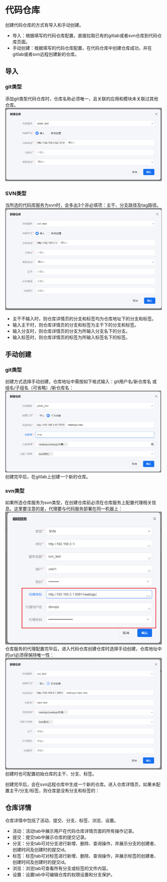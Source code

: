 # 代码仓库
创建代码仓库的方式有导入和手动创建。
- 导入：根据填写的代码仓库配置，直接拉取已有的gitlab或者svn仓库到代码仓库页面。
- 手动创建：根据填写的代码仓库配置，在代码仓库中创建仓库成功，并在gitlab或者svn远程创建新的仓库。

## 导入

### git类型
添加git类型代码仓库时，仓库名称必须唯一，且关联的应用和模块未关联过其他仓库。
![](images/../iamges/repository_gitlab.png)

### SVN类型
当所选的代码库服务为svn时，会多出3个非必填项：主干、分支路径及tag路径。
![](images/repository_svn.png)
- 主干不输入时，则仓库详情页的分支和标签均为仓库地址下的分支和标签。
- 输入主干时，则仓库详情页的分支和标签为主干下的分支和标签。
- 输入分支时，则仓库详情页的分支为所输入分支名下的分支。
- 输入标签时，则仓库详情页的标签为所输入标签名下的标签。

## 手动创建

### git类型
创建方式选择手动创建，仓库地址中需按如下格式输入：git用户名/新仓库名 或 组名/子组名（可省略）/新仓库名：
![](images/repository_gitlab_new.png)
创建完毕后，在gitlab上创建一个新的仓库。

### svn类型
如果所选仓库服务为svn类型，在创建仓库前必须在仓库服务上配置代理相关信息。这里要注意的是，代理要与代码服务部署在同一机器上：
![](images/service_svn_required.png)
仓库服务的代理配置完毕后，进入代码仓库创建仓库时选择手动创建，仓库地址中的url必须得保持唯一性：
![](images/repository_svn_new.png)
创建时也可配置初始仓库的主干、分支、标签。

创建完毕后，会在svn远程仓库中生成一个新的仓库。进入仓库详情页，如果未配置主干/分支/标签，则仓库是没有分支和标签的：

## 仓库详情
仓库详情中包括了活动、提交、分支、标签、浏览、设置。
- 活动：活动tab中展示用户在代码仓库详情页面的所有操作记录。
- 提交：提交tab中展示仓库的提交记录。
- 分支：分支tab可对分支进行新增、删除、查询操作，并展示分支的创建者、创建时间及创建时的提交id。
- 标签：标签tab可对标签进行新增、删除、查询操作，并展示标签的创建者、创建时间及创建时的提交id。
- 浏览：浏览tab可查看所有分支或标签的文件内容。
- 设置：设置tab中可编辑仓库的权限设置和分支保护。